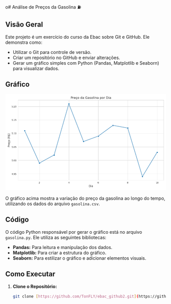 o# Análise de Preços da Gasolina ⛽

## Visão Geral

Este projeto é um exercício do curso da Ebac sobre Git e GitHub. Ele demonstra como:

* Utilizar o Git para controle de versão.
* Criar um repositório no GitHub e enviar alterações.
* Gerar um gráfico simples com Python (Pandas, Matplotlib e Seaborn) para visualizar dados.

## Gráfico

[![Gráfico de Preço da Gasolina](gasolina.png)](gasolina.png)

O gráfico acima mostra a variação do preço da gasolina ao longo do tempo, utilizando os dados do arquivo `gasolina.csv`.

## Código

O código Python responsável por gerar o gráfico está no arquivo `gasolina.py`. Ele utiliza as seguintes bibliotecas:

* **Pandas:** Para leitura e manipulação dos dados.
* **Matplotlib:** Para criar a estrutura do gráfico.
* **Seaborn:** Para estilizar o gráfico e adicionar elementos visuais.

## Como Executar

1. **Clone o Repositório:**
   ```bash
   git clone [https://github.com/TonFLY/ebac_github2.git](https://github.com/TonFLY/ebac_github2.git)
